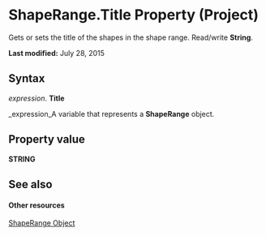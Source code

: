 
# ShapeRange.Title Property (Project)
Gets or sets the title of the shapes in the shape range. Read/write  **String**.

 **Last modified:** July 28, 2015


## Syntax

 _expression_. **Title**

 _expression_A variable that represents a  **ShapeRange** object.


## Property value

 **STRING**


## See also


#### Other resources


 [ShapeRange Object](315031aa-4b8c-424b-26e7-ce15897beb05.md)
